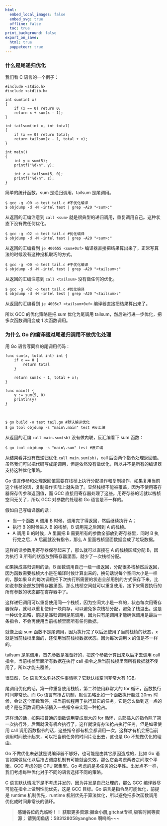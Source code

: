```yaml
---
html:
  embed_local_images: false
  embed_svg: true
  offline: false
  toc: true
print_background: false
export_on_save:
  html: true
  puppeteer: true
---
```

### 什么是尾递归优化

我们看 C 语言的一个例子：

    
    
    #include <stdio.h>
    #include <stdlib.h>
    
    int sum(int x)
    {
        if (x == 0) return 0;
        return x + sum(x - 1);
    }
    
    int tailsum(int x, int total)
    {
        if (x == 0) return total;
        return tailsum(x - 1, total + x);
    }
    
    int main()
    {
        int y = sum(5);
        printf("%d\n", y);
    
        int z = tailsum(5, 0);
        printf("%d\n", z);
    }
    

简单的统计函数，sum 是递归调用，tailsum 是尾调用。

    
    
    $ gcc -g -O0 -o test tail.c #不优化编译
    $ objdump -d -M -intel test | grep -A20 "<sum>:"
    

从返回的汇编注意到 `call <sum>` 就是很典型的递归调用，重复调用自己。这种状态下没有做任何优化。

    
    
    $ gcc -g -O2 -o test tail.c #优化编译
    $ objdump -d -M -intel test | grep -A20 "<sum>:"
    

从返回的汇编看到 `je 400555 <sum+0xf>` 编译器直接把结果算出来了，正常写算法的时候没有这种投机取巧的方式。

    
    
    $ gcc -g -O0 -o test tail.c #不优化编译
    $ objdump -d -M -intel test | grep -A20 "<tailsum>:"
    

从返回的汇编注意到 `call <tailsum>` 没有做任何的优化。

    
    
    $ gcc -g -O2 -o test tail.c #优化编译
    $ objdump -d -M -intel test | grep -A20 "<tailsum>:"
    

从返回的汇编看到 `je 4005c7 <tailsum+0xf>` 编译器直接把结果算出来了。

所以 GCC 的优化策略是把 sum 优化为尾调用 tailsum，然后进行进一步优化，把多次函数调用变成 1 次函数调用。

### 为什么 Go 的编译器对尾递归调用不做优化处理

用 Go 语言写同样的尾调用代码：

    
    
    func sum(x, total int) int {
        if x == 0 {
            return total
        }
    
        return sum(x - 1, total + x);
    }
    
    func main() {
        y := sum(5, 0)
        println(y)
    }
    
    
    
    $ go build -o test tail.go #默认编译优化
    $ go tool objdump -s "main\.main" test #反汇编
    

从返回的汇编 `call main.sum(sb)` 没有做内联，反汇编看下 sum 函数：

    
    
    $ go tool objdump -s "main\.sum" test #反汇编
    

从结果看并没有做递归优化 `call main.sum(sb)`，call
后面两个指令处理返回值。虽然我们可以把代码写成尾调用，但是依然没有做优化，所以并不是所有的编译器支持这种优化策略。

Go
语言传参和处理返回值需要在栈桢上执行分配操作和复制操作，如果复用当前这个栈桢的话，复制操作实际上就失效了。显然栈桢不能被覆盖，因为不使用寄存器保存传参和返回值，而
GCC 直接用寄存器处理了这些。用寄存器的话就以栈桢空间无关了，所以 GCC 对参数的处理和 Go 语言是不一样的。

假如自己写编译器的话：

  * 当一个函数 A 调用 B 时候，调用完了得返回，然后继续执行 A；
  * 执行 B 的时候进入 B 的栈桢，B 调用完之后回到 A 的栈桢。
  * A 调用 B 的时候，A 里面把 B 需要所有的参数全部放到寄存器里，同时 B 执行完之后，A 后面就没有指令，那么 A 里面栈桢里面数据变成了垃圾数据。

这样的话参数用寄存器保存起来了，那么就可以直接在 A 的栈桢区域分配 B，因为执行 B 所有的状态放到寄存器里面，就少了一次栈桢分配。

如果换成递归调用的话，B 函数调用自己一级一级返回，分配很多栈桢然后返回，因为函数需要栈桢大小是在编译时候计算出来的，换句话说每个空间大小是一样的，那如果
B
的每次调用把下次执行所需要的状态全部用别的方式保存下来，比如说参数全部放到寄存器里面，那么栈桢空间就可以重复使用。接下来需要执行的所有参数的状态都在寄存器中了。

这样递归调用可以重复使用同一个栈桢，因为空间大小是一样的，状态每次用寄存器保存，就可以重复使用一块内存，可以避免多次栈桢分配，避免了栈溢出。这是一种优化策略，前提是递归调用是尾调用，因为只有尾调用才能确保调用是最后一条指令，不会再使用当前栈桢里面所有任何数据。

就像上面 sum 函数不是尾调用，因为执行完了以后还使用了当前栈桢的状态，x 就是当前栈桢里面的，还使用当前栈桢数据状态。因为每次调用 x 的值是不一样的。

tailsum 是尾调用，首先参数是准备好的，把这个参数计算出来以后才去调用 call 指令。当前栈桢里面所有数据在执行 call
指令之后当前栈桢里面所有数据就不使用了，所以才能去覆盖。

很显然，Go 语言怎么弥补这件事情呢？它默认栈空间非常大有 1GB。

尾调用优化的话，第一种重复使用栈桢，第二种使用非常大的 for 循环，函数执行时间非常长。而 Go 语言有抢占机制，默认策略比如一个函数执行超过 20ms
时候，会让这个函数暂停，把当前线程用于执行其它的任务，它是怎么做到这一点的呢？是在函数调用头部插入一些指令来实现一种抢占。

这样想的话，如果把普通的函数调用变成很大的 for 循环，头部插入的指令除了第一次执行外，后面就没有机会执行了，这样就没有办法抢占执行任务，但是如果使用
call 调用函数指令的话，这些指令都有机会都调用一次，这样才有机会把当前调用时间统计起来，可以把当前任务的时间片让出去，这也是 Go 不想做优化的理由。

Go 不做优化未必就是说编译器不够好，也可能是由其它原因造成的，比如 Go
语言如果做优化以后抢占调度机制有可能就会失效，那么它会考虑两者之间取个平衡。GCC 考虑的是 CPU 密集型。Go
考虑的是多任务的公平性。出发点不一样，我们考虑每种优化对于不同的语言选择不同的策略。

C 语言默认情况下是不考虑并发的，因为并发是自己处理的，那么 GCC 编译器尽可能在指令上做到性能优先，这是 GCC 目标。Go
语言是指令尽可能优化，前提是 runtime 机制优先，runtime 机制优先于算法优化，所以避免把多次函数调用优化成时间非常长的循环。

> **感谢各位的光临哟！！**
> **获取更多资源:掘金小册,gitchat专栏,极客时间等资源；**
> **请到闲鱼店：583128058yanghon**
> **啊呜呜~~~**